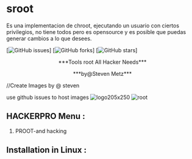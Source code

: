 # sroot
Es una implementacion de chroot, ejecutando un usuario con ciertos privilegios, no tiene todos pero es opensource y es posible que puedas generar cambios a lo que desees.


[![GitHub issues](https://img.shields.io/github/issues/technicaldada/hackerpro.svg)]
[![GitHub forks](https://img.shields.io/github/forks/technicaldada/hackerpro.svg)]
[![GitHub stars](https://img.shields.io/github/stars/technicaldada/hackerpro.svg)]

<p align="center">***Tools root All Hacker Needs***</p>
<p align="center">***by@Steven Metz***</p>

//Create Images by @ steven

use github issues to host images
![logo205x250](https://user-images.githubusercontent.com/61888926/88115061-e3695080-cb7a-11ea-979f-2cd081e68866.gif)
![root](https://user-images.githubusercontent.com/61888926/88115011-c5035500-cb7a-11ea-8a7f-1d2dbb5f9181.jpeg)


## HACKERPRO Menu :

1. PROOT-and hacking
## Installation in Linux :

